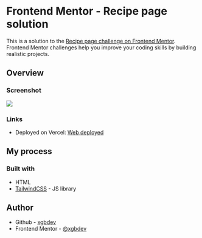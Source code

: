 # Frontend Mentor - Recipe page solution

This is a solution to the [Recipe page challenge on Frontend Mentor](https://www.frontendmentor.io/challenges/recipe-page-KiTsR8QQKm). Frontend Mentor challenges help you improve your coding skills by building realistic projects. 

## Overview

### Screenshot

![](https://img001.prntscr.com/file/img001/st41XDiORzmspzH0LQdmrw.png)

### Links

- Deployed on Vercel: [Web deployed](https://your-live-site-url.com)

## My process

### Built with

- HTML
- [TailwindCSS](https://tailwindcss.com/) - JS library

## Author

- Github - [xgbdev](https://www.github.com/xgbdev)
- Frontend Mentor - [@xgbdev](https://www.frontendmentor.io/profile/xgbdev)